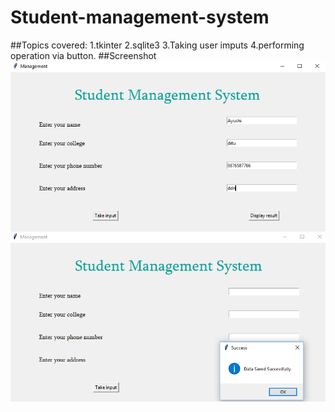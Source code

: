 # Student-management-system
##Topics covered:
 1.tkinter
 2.sqlite3
 3.Taking user imputs
 4.performing operation via button.
##Screenshot
![image](https://github.com/ayushi1376/Student-management-system/blob/master/Untitled.png)
![image](https://github.com/ayushi1376/Student-management-system/blob/master/Untitled1.png)
 
 
